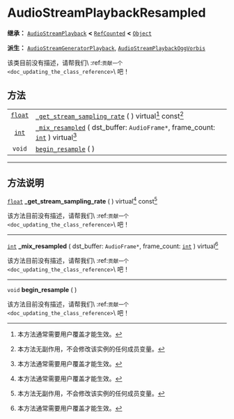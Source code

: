 <!-- ⚠ 请勿编辑本文件 ⚠ -->
<!-- 本文档使用脚本从 WeDot 引擎源码仓库生成。 -->
<!-- 生成脚本：https://github.com/WeDot-Engine/WeDot/tree/4.3/doc/tools/make_md.py； -->
<!-- 原文件：https://github.com/WeDot-Engine/WeDot/tree/4.3/doc/classes/AudioStreamPlaybackResampled.xml。 -->

<div id="_class_audiostreamplaybackresampled"></div>

# AudioStreamPlaybackResampled

**继承：** [`AudioStreamPlayback`](class_audiostreamplayback.md) **<** [`RefCounted`](class_refcounted.md) **<** [`Object`](class_object.md)

**派生：** [`AudioStreamGeneratorPlayback`](class_audiostreamgeneratorplayback.md), [`AudioStreamPlaybackOggVorbis`](class_audiostreamplaybackoggvorbis.md)

该类目前没有描述，请帮我们\ :ref:`贡献一个 <doc_updating_the_class_reference>`\ 吧！

## 方法

|||
|:-:|:--|
| [`float`](class_float.md) | [`_get_stream_sampling_rate`](#class_audiostreamplaybackresampled_private_method__get_stream_sampling_rate) ( ) virtual[^virtual] const[^const]                           |
| [`int`](class_int.md)     | [`_mix_resampled`](#class_audiostreamplaybackresampled_private_method__mix_resampled) ( dst_buffer: `AudioFrame*`, frame_count: [`int`](class_int.md) ) virtual[^virtual] |
| `void`                    | [`begin_resample`](#class_audiostreamplaybackresampled_method_begin_resample) ( )                                                                                         |

<!-- rst-class:: classref-section-separator -->

---

## 方法说明

<div id="_class_audiostreamplaybackresampled_private_method__get_stream_sampling_rate"></div>

[`float`](class_float.md) **_get_stream_sampling_rate** ( ) virtual[^virtual] const[^const]<div id="class_audiostreamplaybackresampled_private_method__get_stream_sampling_rate"></div>

该方法目前没有描述，请帮我们\ :ref:`贡献一个 <doc_updating_the_class_reference>`\ 吧！

<!-- rst-class:: classref-item-separator -->

---

<div id="_class_audiostreamplaybackresampled_private_method__mix_resampled"></div>

[`int`](class_int.md) **_mix_resampled** ( dst_buffer: `AudioFrame*`, frame_count: [`int`](class_int.md) ) virtual[^virtual]<div id="class_audiostreamplaybackresampled_private_method__mix_resampled"></div>

该方法目前没有描述，请帮我们\ :ref:`贡献一个 <doc_updating_the_class_reference>`\ 吧！

<!-- rst-class:: classref-item-separator -->

---

<div id="_class_audiostreamplaybackresampled_method_begin_resample"></div>

`void` **begin_resample** ( )<div id="class_audiostreamplaybackresampled_method_begin_resample"></div>

该方法目前没有描述，请帮我们\ :ref:`贡献一个 <doc_updating_the_class_reference>`\ 吧！

[^virtual]: 本方法通常需要用户覆盖才能生效。
[^const]: 本方法无副作用，不会修改该实例的任何成员变量。
[^vararg]: 本方法除了能接受在此处描述的参数外，还能够继续接受任意数量的参数。
[^constructor]: 本方法用于构造某个类型。
[^static]: 调用本方法无需实例，可直接使用类名进行调用。
[^operator]: 本方法描述的是使用本类型作为左操作数的有效运算符。
[^bitfield]: 这个值是由下列位标志构成位掩码的整数。
[^void]: 无返回值。
